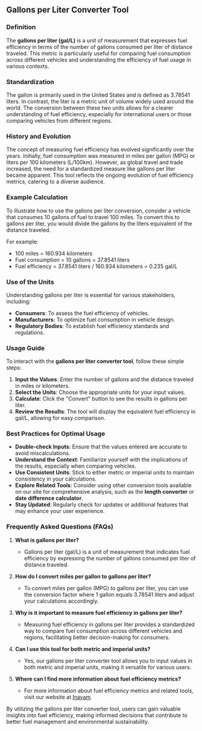 ## Gallons per Liter Converter Tool

### Definition
The **gallons per liter (gal/L)** is a unit of measurement that expresses fuel efficiency in terms of the number of gallons consumed per liter of distance traveled. This metric is particularly useful for comparing fuel consumption across different vehicles and understanding the efficiency of fuel usage in various contexts.

### Standardization
The gallon is primarily used in the United States and is defined as 3.78541 liters. In contrast, the liter is a metric unit of volume widely used around the world. The conversion between these two units allows for a clearer understanding of fuel efficiency, especially for international users or those comparing vehicles from different regions.

### History and Evolution
The concept of measuring fuel efficiency has evolved significantly over the years. Initially, fuel consumption was measured in miles per gallon (MPG) or liters per 100 kilometers (L/100km). However, as global travel and trade increased, the need for a standardized measure like gallons per liter became apparent. This tool reflects the ongoing evolution of fuel efficiency metrics, catering to a diverse audience.

### Example Calculation
To illustrate how to use the gallons per liter conversion, consider a vehicle that consumes 10 gallons of fuel to travel 100 miles. To convert this to gallons per liter, you would divide the gallons by the liters equivalent of the distance traveled. 

For example:
- 100 miles = 160.934 kilometers
- Fuel consumption = 10 gallons = 37.8541 liters
- Fuel efficiency = 37.8541 liters / 160.934 kilometers = 0.235 gal/L

### Use of the Units
Understanding gallons per liter is essential for various stakeholders, including:
- **Consumers**: To assess the fuel efficiency of vehicles.
- **Manufacturers**: To optimize fuel consumption in vehicle design.
- **Regulatory Bodies**: To establish fuel efficiency standards and regulations.

### Usage Guide
To interact with the **gallons per liter converter tool**, follow these simple steps:
1. **Input the Values**: Enter the number of gallons and the distance traveled in miles or kilometers.
2. **Select the Units**: Choose the appropriate units for your input values.
3. **Calculate**: Click the "Convert" button to see the results in gallons per liter.
4. **Review the Results**: The tool will display the equivalent fuel efficiency in gal/L, allowing for easy comparison.

### Best Practices for Optimal Usage
- **Double-check Inputs**: Ensure that the values entered are accurate to avoid miscalculations.
- **Understand the Context**: Familiarize yourself with the implications of the results, especially when comparing vehicles.
- **Use Consistent Units**: Stick to either metric or imperial units to maintain consistency in your calculations.
- **Explore Related Tools**: Consider using other conversion tools available on our site for comprehensive analysis, such as the **length converter** or **date difference calculator**.
- **Stay Updated**: Regularly check for updates or additional features that may enhance your user experience.

### Frequently Asked Questions (FAQs)

1. **What is gallons per liter?**
   - Gallons per liter (gal/L) is a unit of measurement that indicates fuel efficiency by expressing the number of gallons consumed per liter of distance traveled.

2. **How do I convert miles per gallon to gallons per liter?**
   - To convert miles per gallon (MPG) to gallons per liter, you can use the conversion factor where 1 gallon equals 3.78541 liters and adjust your calculations accordingly.

3. **Why is it important to measure fuel efficiency in gallons per liter?**
   - Measuring fuel efficiency in gallons per liter provides a standardized way to compare fuel consumption across different vehicles and regions, facilitating better decision-making for consumers.

4. **Can I use this tool for both metric and imperial units?**
   - Yes, our gallons per liter converter tool allows you to input values in both metric and imperial units, making it versatile for various users.

5. **Where can I find more information about fuel efficiency metrics?**
   - For more information about fuel efficiency metrics and related tools, visit our website at [Inayam](https://www.inayam.co/unit-converter/fuel_efficiency_volume).

By utilizing the gallons per liter converter tool, users can gain valuable insights into fuel efficiency, making informed decisions that contribute to better fuel management and environmental sustainability.